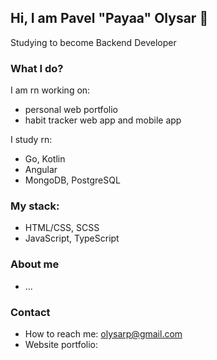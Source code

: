 ## Hi, I am Pavel "Payaa" Olysar 👋

Studying to become Backend Developer

### What I do?
I am rn working on:
-  personal web portfolio
-  habit tracker web app and mobile app

I study rn: 
- Go, Kotlin
- Angular
- MongoDB, PostgreSQL

### My stack:
- HTML/CSS, SCSS
- JavaScript, TypeScript

### About me

- ...

### Contact

- How to reach me: olysarp@gmail.com
- Website portfolio: 
